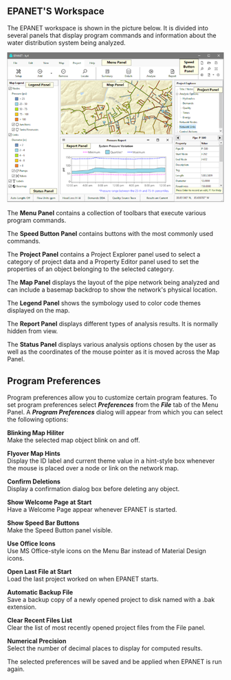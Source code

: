 ## EPANET'S Workspace

The EPANET workspace is shown in the picture below. It is divided into several panels that display program commands and information about the water distribution system being analyzed.

![](images/Workspace2.png)

The **Menu Panel** contains a collection of toolbars that execute various program commands.

The **Speed Button Panel** contains buttons with the most commonly used commands.

The **Project Panel** contains a Project Explorer panel used to select a category of project data and a Property Editor panel used to set the properties of an object belonging to the selected category.

The **Map Panel** displays the layout of the pipe network being analyzed and can include a basemap backdrop to show the network's physical location.

The **Legend Panel** shows the symbology used to color code themes displayed on the map. 

The **Report Panel** displays different types of analysis results. It is normally hidden from view.

The **Status Panel** displays various analysis options chosen by the user as well as the coordinates of the mouse pointer as it is moved across the Map Panel.

## Program Preferences

Program preferences allow you to customize certain program features. To set program preferences select ***Preferences*** from the ***File*** tab of the Menu Panel. A ***Program Preferences*** dialog will appear from which you can select the following options:

**Blinking Map Hiliter**  
Make the selected map object blink on and off.  
  
**Flyover Map Hints**  
Display the ID label and current theme value in a hint-style box whenever the mouse is placed over a node or link on the network map.  
  
**Confirm Deletions**  
Display a confirmation dialog box before deleting any object.  
  
**Show Welcome Page at Start**  
Have a Welcome Page appear whenever EPANET is started.  
  
**Show Speed Bar Buttons**  
Make the Speed Button panel visible.  
  
**Use Office Icons**  
Use MS Office-style icons on the Menu Bar instead of Material Design icons.  
  
**Open Last File at Start**  
Load the last project worked on when EPANET starts.  
  
**Automatic Backup File**  
Save a backup copy of a newly opened project to disk named with a .bak extension.  
  
**Clear Recent Files List**  
Clear the list of most recently opened project files from the File panel.  
  
**Numerical Precision**  
Select the number of decimal places to display for computed results.  
  
The selected preferences will be saved and be applied when EPANET is run again.